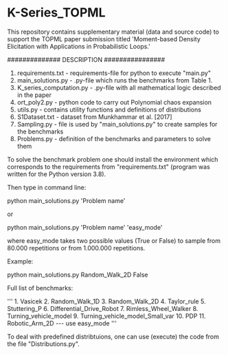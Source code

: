# K-Series_TOPML
This repository contains supplementary material (data and source code) to support the TOPML paper submission titled 'Moment-based Density Elicitation with Applications in Probabilistic Loops.'


##############  DESCRIPTION ################


1) requirements.txt - requirements-file for python to execute "main.py"
2) main_solutions.py - .py-file which runs the benchmarks from Table 1. 
3) K_series_computation.py - .py-file with all mathematical logic described in the paper
3) ort_poly2.py - python code to carry out Polynomial chaos expansion
4) utils.py - contains utility functions and definitions of distributions
5) S1Dataset.txt - dataset from  Munkhammar et al. [2017]
6) Sampling.py - file is used by "main_solutions.py" to create samples for the benchmarks
7) Problems.py - definition of the benchmarks and parameters to solve them


To solve the benchmark problem one should install the environment which corresponds to the requirements from "requirements.txt" (program was written for the Python version 3.8). 

Then type in command line:

python main_solutions.py 'Problem name'

or 

python main_solutions.py 'Problem name' 'easy_mode'

where easy_mode takes two possible values (True or False) to sample from 80.000 repetitions or from 1.000.000 repetitions.

Example:

python main_solutions.py Random_Walk_2D False


Full list of benchmarks:

'''
    1. Vasicek
    2. Random_Walk_1D
    3. Random_Walk_2D
    4. Taylor_rule
    5. Stuttering_P
    6. Differential_Drive_Robot
    7. Rimless_Wheel_Walker
    8. Turning_vehicle_model
    9. Turning_vehicle_model_Small_var
    10. PDP
    11. Robotic_Arm_2D           --- use easy_mode
'''



To deal with predefined distribtuions, one can use (execute) the code from the file 
"Distributions.py".
